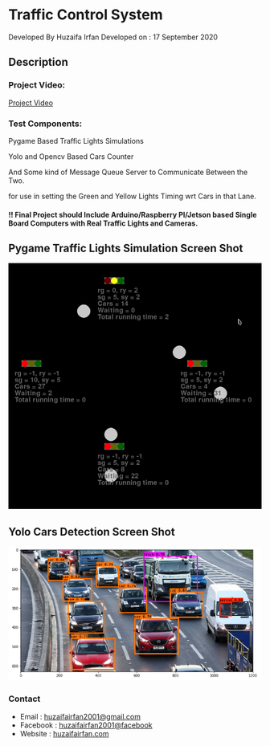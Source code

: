 # Traffic Control System

Developed By Huzaifa Irfan
Developed on : 17 September 2020


## Description

### Project Video:
[Project Video](https://www.youtube.com/watch?v=HSHiDya4hb8)

### Test Components:

Pygame Based Traffic Lights Simulations

Yolo and Opencv Based Cars Counter

And Some kind of Message Queue Server to Communicate Between the Two.

for use in setting the Green and Yellow Lights Timing wrt Cars in that Lane.


#### !! Final Project should Include Arduino/Raspberry PI/Jetson based Single Board Computers with Real Traffic Lights and Cameras.



## Pygame Traffic Lights Simulation Screen Shot

![Pygame Lights](/pygame-lights.png)



## Yolo Cars Detection Screen Shot

![Yolo Counter](/yolo-cars.png)



### Contact
* Email : [huzaifairfan2001@gmail.com](mailto:huzaifairfan2001@gmail.com)
* Facebook : [huzaifairfan2001@facebook](https://www.facebook.com/huzaifairfan2001)
* Website : [huzaifairfan.com](http://huzaifairfan.com/)
